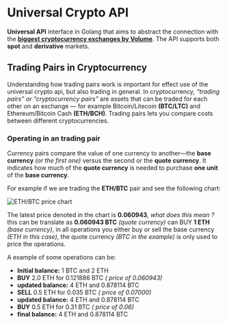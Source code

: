 # Universal Crypto API

**Universal API** interface in Golang that aims to abstract the connection with the [**biggest cryptocurrency exchanges by Volume**](https://coinmarketcap.com/rankings/exchanges/). The API supports both **spot** and **derivative** markets. 

## Trading Pairs in Cryptocurrency
Understanding how trading pairs work is important for effect use of the universal crypto api, but also trading in general.
In cryptocurrency, _“trading pairs” or “cryptocurrency pairs”_ are assets that can be traded for each other on an exchange — for example Bitcoin/Litecoin **(BTC/LTC)** and Ethereum/Bitcoin Cash **(ETH/BCH)**. Trading pairs lets you compare costs between different cryptocurrencies.


### Operating in an trading pair
Currency pairs compare the value of one currency to another—the **base currency** _(or the first one)_ versus the second or the **quote currency**. It indicates how much of the **quote currency** is needed to purchase **one unit** of the **base currency**.


For example if we are trading the **ETH/BTC** pair and see the following chart:

![ETH/BTC price chart](https://pbs.twimg.com/media/E4_dvSgXMAILbVY.jpg)

The latest price denoted in the chart is **0.060943**, _what does this mean ?_ this can be translate as **0.060943 BTC** _(quote currency)_ can BUY **1 ETH** _(base currency)_, in all operations you either buy or sell the base currency _(ETH in this case)_, the quote currency _(BTC in the example)_ is only used to price the operations.

A example of some operations can be:

+ **Initial balance:** 1 BTC and 2 ETH
+ **BUY**  2.0 ETH for 0.121886 BTC _( price of 0.060943)_
+ **updated balance:** 4 ETH and 0.878114 BTC
+ **SELL** 0.5 ETH for 0.035 BTC _( price of 0.07000)_
+ **updated balance:** 4 ETH and 0.878114 BTC
+ **BUY**  0.5 ETH for 0.31 BTC _( price of 0.06)_
+ **final balance:** 4 ETH and 0.878114 BTC

